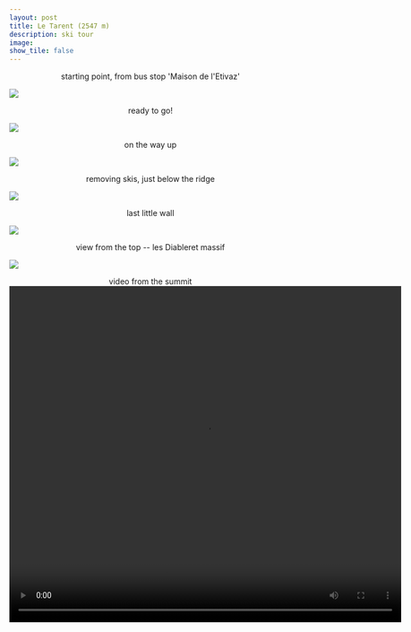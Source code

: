```yaml
---
layout: post
title: Le Tarent (2547 m) 	
description: ski tour
image:
show_tile: false 
---
```


<center>starting point, from bus stop 'Maison de l'Etivaz'</center>

![](../assets/images/winter/tarent_CAS/IMG_20220123_083848.jpg)


 

<center> ready to go! </center>

![](../assets/images/winter/tarent_CAS/IMG_20220123_085032.jpg)


<center>  on the way up </center>

![](../assets/images/winter/tarent_CAS/IMG_20220123_110256.jpg)



<center> removing skis, just below the ridge </center>

![](../assets/images/winter/tarent_CAS/IMG_20220123_123306.jpg)



<center> last little wall </center>

![](../assets/images/winter/tarent_CAS/IMG_20220123_123317.jpg)

<center> view from the top -- les Diableret massif </center>

![](../assets/images/winter/tarent_CAS/BD0E37FA-C4D8-48A5-BD89-A750F9CDFF48.jpeg)


<center> video from the summit </center>

<center>  
	<video  width="700" height="600" controls="true" allowfullscreen="true">
	  <source src="./assets/images/winter/tarent_CAS/VID_20220123_125819.mp4" type="video/mp4">
		Your browser does not support the video tag.
	</video>
</center>
